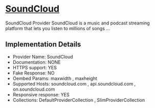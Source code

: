 # [SoundCloud](https://soundcloud.com)

SoundCloud Provider
SoundCloud is a music and podcast streaming platform
that lets you listen to millions of songs ...

## Implementation Details

- Provider
Name: SoundCloud
- Documentation: NONE
- HTTPS support: YES
- Fake Response: NO
- Oembed Params: maxwidth , maxheight
- Supported Hosts: soundcloud.com , api.soundcloud.com , on.soundcloud.com
- Responsive response: YES
- Collections: DefaultProviderCollection , SlimProviderCollection


